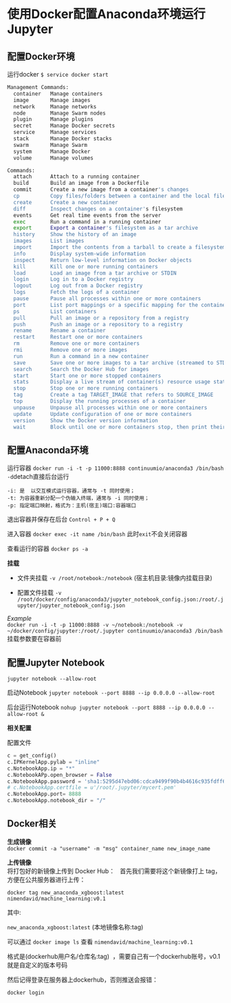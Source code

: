 # 使用Docker配置Anaconda环境运行Jupyter

## 配置Docker环境

运行docker
`$ service docker start`

```bash
Management Commands:
  container   Manage containers
  image       Manage images
  network     Manage networks
  node        Manage Swarm nodes
  plugin      Manage plugins
  secret      Manage Docker secrets
  service     Manage services
  stack       Manage Docker stacks
  swarm       Manage Swarm
  system      Manage Docker
  volume      Manage volumes

Commands:
  attach      Attach to a running container
  build       Build an image from a Dockerfile
  commit      Create a new image from a container's changes
  cp          Copy files/folders between a container and the local filesystem
  create      Create a new container
  diff        Inspect changes on a container's filesystem
  events      Get real time events from the server
  exec        Run a command in a running container
  export      Export a container's filesystem as a tar archive
  history     Show the history of an image
  images      List images
  import      Import the contents from a tarball to create a filesystem image
  info        Display system-wide information
  inspect     Return low-level information on Docker objects
  kill        Kill one or more running containers
  load        Load an image from a tar archive or STDIN
  login       Log in to a Docker registry
  logout      Log out from a Docker registry
  logs        Fetch the logs of a container
  pause       Pause all processes within one or more containers
  port        List port mappings or a specific mapping for the container
  ps          List containers
  pull        Pull an image or a repository from a registry
  push        Push an image or a repository to a registry
  rename      Rename a container
  restart     Restart one or more containers
  rm          Remove one or more containers
  rmi         Remove one or more images
  run         Run a command in a new container
  save        Save one or more images to a tar archive (streamed to STDOUT by default)
  search      Search the Docker Hub for images
  start       Start one or more stopped containers
  stats       Display a live stream of container(s) resource usage statistics
  stop        Stop one or more running containers
  tag         Create a tag TARGET_IMAGE that refers to SOURCE_IMAGE
  top         Display the running processes of a container
  unpause     Unpause all processes within one or more containers
  update      Update configuration of one or more containers
  version     Show the Docker version information
  wait        Block until one or more containers stop, then print their exit codes
```



## 配置Anaconda环境

运行容器
`docker run -i -t -p 11000:8888 continuumio/anaconda3 /bin/bash`
`-d`detach直接后台运行

```
-i: 是  以交互模式运行容器，通常与 -t 同时使用；
-t: 为容器重新分配一个伪输入终端，通常与 -i 同时使用；
-p: 指定端口映射，格式为：主机(宿主)端口:容器端口
```

退出容器并保存在后台
`Control + P + Q`

进入容器
`docker exec -it name /bin/bash`
此时`exit`不会关闭容器

查看运行的容器
`docker ps -a`

**挂载**
- 文件夹挂载
`-v /root/notebook:/notebook`
(宿主机目录:镜像内挂载目录)

- 配置文件挂载
`-v /root/docker/config/anaconda3/jupyter_notebook_config.json:/root/.jupyter/jupyter_notebook_config.json`

*Example*  
`docker run -i -t -p 11000:8888 -v ~/notebook:/notebook -v ~/docker/config/jupyter:/root/.jupyter continuumio/anaconda3 /bin/bash`  
挂载参数要在容器前



## 配置Jupyter Notebook

`jupyter notebook --allow-root`

启动Notebook
`jupyter notebook --port 8888 --ip 0.0.0.0 --allow-root`

后台运行Notebook
`nohup jupyter notebook --port 8888 --ip 0.0.0.0 --allow-root &`

**相关配置**

配置文件
```py
c = get_config()
c.IPKernelApp.pylab = "inline"
c.NotebookApp.ip = "*"
c.NotebookAPp.open_browser = False
c.NotebookApp.password = 'sha1:5295d47ebd06:cdca9499f90b4b4616c935fdff61dda71e1e4393'
# c.NotebookApp.certfile = u'/root/.jupyter/mycert.pem'
c.NotebookApp.port= 8888
c.NotebookApp.notebook_dir = "/"
```



## Docker相关

**生成镜像**  
`docker commit -a "username" -m "msg" container_name new_image_name`

**上传镜像**  
将打包好的新镜像上传到 Docker Hub：
 
首先我们需要将这个新镜像打上 tag，方便在公共服务器进行上传：

`docker tag new_anaconda_xgboost:latest nimendavid/machine_learning:v0.1`

其中:

`new_anaconda_xgboost:latest`
(本地镜像名称:tag)

可以通过 `docker image ls` 查看
`nimendavid/machine_learning:v0.1`

格式是(dockerhub用户名/仓库名:tag)  ，需要自己有一个dockerhub账号，v0.1就是自定义的版本号码

然后记得登录在服务器上dockerhub，否则推送会报错：

`docker login`